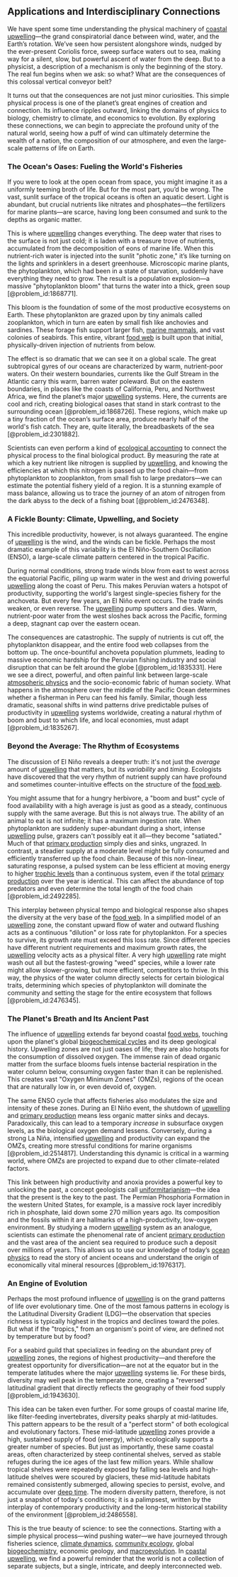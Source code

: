## Applications and Interdisciplinary Connections

We have spent some time understanding the physical machinery of [coastal upwelling](@article_id:198401)—the grand conspiratorial dance between wind, water, and the Earth’s rotation. We’ve seen how persistent alongshore winds, nudged by the ever-present Coriolis force, sweep surface waters out to sea, making way for a silent, slow, but powerful ascent of water from the deep. But to a physicist, a description of a mechanism is only the beginning of the story. The real fun begins when we ask: so what? What are the consequences of this colossal vertical conveyor belt?

It turns out that the consequences are not just minor curiosities. This simple physical process is one of the planet’s great engines of creation and connection. Its influence ripples outward, linking the domains of physics to biology, chemistry to climate, and economics to evolution. By exploring these connections, we can begin to appreciate the profound unity of the natural world, seeing how a puff of wind can ultimately determine the wealth of a nation, the composition of our atmosphere, and even the large-scale patterns of life on Earth.

### The Ocean's Oases: Fueling the World's Fisheries

If you were to look at the open ocean from space, you might imagine it as a uniformly teeming broth of life. But for the most part, you’d be wrong. The vast, sunlit surface of the tropical oceans is often an aquatic desert. Light is abundant, but crucial nutrients like nitrates and phosphates—the fertilizers for marine plants—are scarce, having long been consumed and sunk to the depths as organic matter.

This is where [upwelling](@article_id:201485) changes everything. The deep water that rises to the surface is not just cold; it is laden with a treasure trove of nutrients, accumulated from the decomposition of eons of marine life. When this nutrient-rich water is injected into the sunlit "photic zone," it’s like turning on the lights and sprinklers in a desert greenhouse. Microscopic marine plants, the phytoplankton, which had been in a state of starvation, suddenly have everything they need to grow. The result is a population explosion—a massive "phytoplankton bloom" that turns the water into a thick, green soup [@problem_id:1868771].

This bloom is the foundation of some of the most productive ecosystems on Earth. These phytoplankton are grazed upon by tiny animals called zooplankton, which in turn are eaten by small fish like anchovies and sardines. These forage fish support larger fish, [marine mammals](@article_id:269579), and vast colonies of seabirds. This entire, vibrant [food web](@article_id:139938) is built upon that initial, physically-driven injection of nutrients from below.

The effect is so dramatic that we can see it on a global scale. The great subtropical gyres of our oceans are characterized by warm, nutrient-poor waters. On their western boundaries, currents like the Gulf Stream in the Atlantic carry this warm, barren water poleward. But on the eastern boundaries, in places like the coasts of California, Peru, and Northwest Africa, we find the planet’s major [upwelling](@article_id:201485) systems. Here, the currents are cool and rich, creating biological oases that stand in stark contrast to the surrounding ocean [@problem_id:1868726]. These regions, which make up a tiny fraction of the ocean’s surface area, produce nearly half of the world's fish catch. They are, quite literally, the breadbaskets of the sea [@problem_id:2301882].

Scientists can even perform a kind of [ecological accounting](@article_id:203728) to connect the physical process to the final biological product. By measuring the rate at which a key nutrient like nitrogen is supplied by [upwelling](@article_id:201485), and knowing the efficiencies at which this nitrogen is passed up the food chain—from phytoplankton to zooplankton, from small fish to large predators—we can estimate the potential fishery yield of a region. It is a stunning example of mass balance, allowing us to trace the journey of an atom of nitrogen from the dark abyss to the deck of a fishing boat [@problem_id:2476348].

### A Fickle Bounty: Climate, Upwelling, and Society

This incredible productivity, however, is not always guaranteed. The engine of [upwelling](@article_id:201485) is the wind, and the winds can be fickle. Perhaps the most dramatic example of this variability is the El Niño-Southern Oscillation (ENSO), a large-scale climate pattern centered in the tropical Pacific.

During normal conditions, strong trade winds blow from east to west across the equatorial Pacific, piling up warm water in the west and driving powerful [upwelling](@article_id:201485) along the coast of Peru. This makes Peruvian waters a hotspot of productivity, supporting the world's largest single-species fishery for the anchoveta. But every few years, an El Niño event occurs. The trade winds weaken, or even reverse. The [upwelling](@article_id:201485) pump sputters and dies. Warm, nutrient-poor water from the west sloshes back across the Pacific, forming a deep, stagnant cap over the eastern ocean.

The consequences are catastrophic. The supply of nutrients is cut off, the phytoplankton disappear, and the entire food web collapses from the bottom up. The once-bountiful anchoveta population plummets, leading to massive economic hardship for the Peruvian fishing industry and social disruption that can be felt around the globe [@problem_id:1835331]. Here we see a direct, powerful, and often painful link between large-scale [atmospheric physics](@article_id:157516) and the socio-economic fabric of human society. What happens in the atmosphere over the middle of the Pacific Ocean determines whether a fisherman in Peru can feed his family. Similar, though less dramatic, seasonal shifts in wind patterns drive predictable pulses of productivity in [upwelling](@article_id:201485) systems worldwide, creating a natural rhythm of boom and bust to which life, and local economies, must adapt [@problem_id:1835267].

### Beyond the Average: The Rhythm of Ecosystems
The discussion of El Niño reveals a deeper truth: it's not just the *average* amount of [upwelling](@article_id:201485) that matters, but its *variability* and *timing*. Ecologists have discovered that the very rhythm of nutrient supply can have profound and sometimes counter-intuitive effects on the structure of the [food web](@article_id:139938).

You might assume that for a hungry herbivore, a "boom and bust" cycle of food availability with a high average is just as good as a steady, continuous supply with the same average. But this is not always true. The ability of an animal to eat is not infinite; it has a maximum ingestion rate. When phytoplankton are suddenly super-abundant during a short, intense [upwelling](@article_id:201485) pulse, grazers can't possibly eat it all—they become "satiated." Much of that [primary production](@article_id:143368) simply dies and sinks, ungrazed. In contrast, a steadier supply at a moderate level might be fully consumed and efficiently transferred up the food chain. Because of this non-linear, saturating response, a pulsed system can be less efficient at moving energy to higher [trophic levels](@article_id:138225) than a continuous system, even if the total [primary production](@article_id:143368) over the year is identical. This can affect the abundance of top predators and even determine the total length of the food chain [@problem_id:2492285].

This interplay between physical tempo and biological response also shapes the diversity at the very base of the [food web](@article_id:139938). In a simplified model of an [upwelling](@article_id:201485) zone, the constant upward flow of water and outward flushing acts as a continuous "dilution" or loss rate for phytoplankton. For a species to survive, its growth rate must exceed this loss rate. Since different species have different nutrient requirements and maximum growth rates, the [upwelling](@article_id:201485) velocity acts as a physical filter. A very high [upwelling](@article_id:201485) rate might wash out all but the fastest-growing "weed" species, while a lower rate might allow slower-growing, but more efficient, competitors to thrive. In this way, the physics of the water column directly selects for certain biological traits, determining which species of phytoplankton will dominate the community and setting the stage for the entire ecosystem that follows [@problem_id:2476345].

### The Planet's Breath and Its Ancient Past

The influence of [upwelling](@article_id:201485) extends far beyond coastal [food webs](@article_id:140486), touching upon the planet's global [biogeochemical cycles](@article_id:147074) and its deep geological history. Upwelling zones are not just oases of life; they are also hotspots for the consumption of dissolved oxygen. The immense rain of dead organic matter from the surface blooms fuels intense bacterial respiration in the water column below, consuming oxygen faster than it can be replenished. This creates vast "Oxygen Minimum Zones" (OMZs), regions of the ocean that are naturally low in, or even devoid of, oxygen.

The same ENSO cycle that affects fisheries also modulates the size and intensity of these zones. During an El Niño event, the shutdown of [upwelling](@article_id:201485) and [primary production](@article_id:143368) means less organic matter sinks and decays. Paradoxically, this can lead to a temporary *increase* in subsurface oxygen levels, as the biological oxygen demand lessens. Conversely, during a strong La Niña, intensified [upwelling](@article_id:201485) and productivity can expand the OMZs, creating more stressful conditions for marine organisms [@problem_id:2514817]. Understanding this dynamic is critical in a warming world, where OMZs are projected to expand due to other climate-related factors.

This link between high productivity and anoxia provides a powerful key to unlocking the past, a concept geologists call [uniformitarianism](@article_id:166135)—the idea that the present is the key to the past. The Permian Phosphoria Formation in the western United States, for example, is a massive rock layer incredibly rich in phosphate, laid down some 270 million years ago. Its composition and the fossils within it are hallmarks of a high-productivity, low-oxygen environment. By studying a modern [upwelling](@article_id:201485) system as an analogue, scientists can estimate the phenomenal rate of ancient [primary production](@article_id:143368) and the vast area of the ancient sea required to produce such a deposit over millions of years. This allows us to use our knowledge of today’s [ocean physics](@article_id:183045) to read the story of ancient oceans and understand the origin of economically vital mineral resources [@problem_id:1976317].

### An Engine of Evolution

Perhaps the most profound influence of [upwelling](@article_id:201485) is on the grand patterns of life over evolutionary time. One of the most famous patterns in ecology is the Latitudinal Diversity Gradient (LDG)—the observation that species richness is typically highest in the tropics and declines toward the poles. But what if the "tropics," from an organism's point of view, are defined not by temperature but by food?

For a seabird guild that specializes in feeding on the abundant prey of [upwelling](@article_id:201485) zones, the regions of highest productivity—and therefore the greatest opportunity for diversification—are not at the equator but in the temperate latitudes where the major [upwelling](@article_id:201485) systems lie. For these birds, diversity may well peak in the temperate zone, creating a "reversed" latitudinal gradient that directly reflects the geography of their food supply [@problem_id:1943630].

This idea can be taken even further. For some groups of coastal marine life, like filter-feeding invertebrates, diversity peaks sharply at mid-latitudes. This pattern appears to be the result of a "perfect storm" of both ecological and evolutionary factors. These mid-latitude [upwelling](@article_id:201485) zones provide a high, sustained supply of food (energy), which ecologically supports a greater number of species. But just as importantly, these same coastal areas, often characterized by steep continental shelves, served as stable refuges during the ice ages of the last few million years. While shallow tropical shelves were repeatedly exposed by falling sea levels and high-latitude shelves were scoured by glaciers, these mid-latitude habitats remained consistently submerged, allowing species to persist, evolve, and accumulate over [deep time](@article_id:174645). The modern diversity pattern, therefore, is not just a snapshot of today's conditions; it is a palimpsest, written by the interplay of contemporary productivity and the long-term historical stability of the environment [@problem_id:2486558].

This is the true beauty of science: to see the connections. Starting with a simple physical process—wind pushing water—we have journeyed through fisheries science, [climate dynamics](@article_id:192152), [community ecology](@article_id:156195), global [biogeochemistry](@article_id:151695), economic geology, and [macroevolution](@article_id:275922). In [coastal upwelling](@article_id:198401), we find a powerful reminder that the world is not a collection of separate subjects, but a single, intricate, and deeply interconnected web.